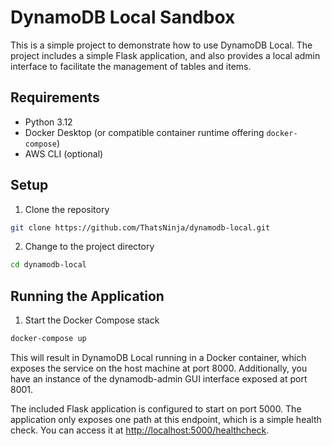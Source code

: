 # DynamoDB Local Sandbox
This is a simple project to demonstrate how to use DynamoDB Local. The project includes a simple Flask application, and also provides a local admin interface to facilitate the management of tables and items.

## Requirements
- Python 3.12
- Docker Desktop (or compatible container runtime offering `docker-compose`)
- AWS CLI (optional)

## Setup
1. Clone the repository
```bash
git clone https://github.com/ThatsNinja/dynamodb-local.git
```
2. Change to the project directory
```bash
cd dynamodb-local
```

## Running the Application
1. Start the Docker Compose stack
```bash
docker-compose up
```
This will result in DynamoDB Local running in a Docker container, which exposes the service on the host machine at port 8000. Additionally, you have an instance of the dynamodb-admin GUI interface exposed at port 8001.

The included Flask application is configured to start on port 5000. The application only exposes one path at this endpoint, which is a simple health check. You can access it at [http://localhost:5000/healthcheck](http://localhost:5000/healthcheck).